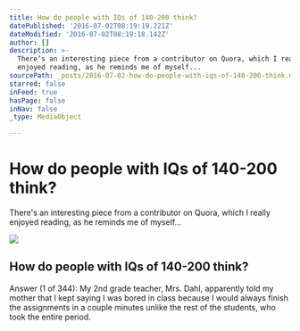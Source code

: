 ```yaml
---
title: How do people with IQs of 140-200 think?
datePublished: '2016-07-02T08:19:19.221Z'
dateModified: '2016-07-02T08:19:18.142Z'
author: []
description: >-
  There’s an interesting piece from a contributor on Quora, which I really
  enjoyed reading, as he reminds me of myself...
sourcePath: _posts/2016-07-02-how-do-people-with-iqs-of-140-200-think.md
starred: false
inFeed: true
hasPage: false
inNav: false
_type: MediaObject

---
```

# How do people with IQs of 140-200 think?

There's an interesting piece from a contributor on Quora, which I really enjoyed reading, as he reminds me of myself...

<article style=""><img src="https://imgflo.herokuapp.com/graph/vahj1ThiexotieMo/cd474c39b6a3668a6d6b037b6b291dca/noop.png?input=https%3A%2F%2Fqsf.ec.quoracdn.net%2F-images.new_grid.fb_share_default.pnge6dde9cfa6e03c43.png" /><h1>How do people with IQs of 140-200 think?</h1><p>Answer (1 of 344): My 2nd grade teacher, Mrs. Dahl, apparently told my mother that I kept saying I was bored in class because I would always finish the assignments in a couple minutes unlike the rest of the students, who took the entire period.</p></article>